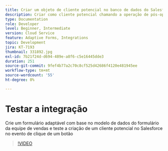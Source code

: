 ```yaml
---
title: Criar um objeto de cliente potencial no banco de dados do Salesforce em um evento de clique do botão
description: Criar como cliente potencial chamando a operação de pós-operação do Modelo de dados de formulário
type: Documentation
role: Developer
level: Beginner, Intermediate
version: Cloud Service
feature: Adaptive Forms, Integrations
topic: Development
jira: KT-7193
thumbnail: 331892.jpg
exl-id: 7b21f24d-d694-489e-a8f6-c5e16445dde3
duration: 251
source-git-commit: 9fef4b77a2c70c8cf525d42686f4120e481945ee
workflow-type: tm+mt
source-wordcount: '55'
ht-degree: 0%

---
```


# Testar a integração

Crie um formulário adaptável com base no modelo de dados do formulário da equipe de vendas e teste a criação de um cliente potencial no Salesforce no evento de clique de um botão

>[!VIDEO](https://video.tv.adobe.com/v/331892?quality=12&learn=on)
